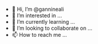 - 👋 Hi, I’m @gannineali
- 👀 I’m interested in ...
- 🌱 I’m currently learning ...
- 💞️ I’m looking to collaborate on ...
- 📫 How to reach me ...

<!---
gannineali/gannineali is a ✨ special ✨ repository because its `README.md` (this file) appears on your GitHub profile.
You can click the Preview link to take a look at your changes.
--->

